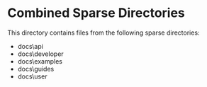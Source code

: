 # Combined Sparse Directories

This directory contains files from the following sparse directories:

- docs\api
- docs\developer
- docs\examples
- docs\guides
- docs\user
